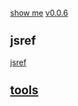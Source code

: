 [show me](https://littleflute.github.io/blog/html/)
[v0.0.6](https://github.com/littleflute/blog/edit/master/html/index.md)

## jsref
[jsref](jsref)

## [tools](tools)

